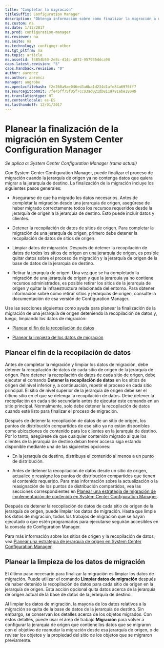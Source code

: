 ```yaml
---
title: "Completar la migración"
titleSuffix: Configuration Manager
description: "Obtenga información sobre cómo finalizar la migración a una jerarquía de destino de System Center Configuration Manager cuando la jerarquía de origen ya no contiene datos."
ms.custom: na
ms.date: 1/12/2017
ms.prod: configuration-manager
ms.reviewer: na
ms.suite: na
ms.technology: configmgr-other
ms.tgt_pltfrm: na
ms.topic: article
ms.assetid: f4854b50-2e8c-414c-a872-9579554dca98
caps.latest.revision: "5"
caps.handback.revision: "0"
author: aaroncz
ms.author: aaroncz
manager: angrobe
ms.openlocfilehash: f2e260a9ae046ed3a6ba1d234d1afe84a6976ff7
ms.sourcegitcommit: 7fe45ff75f05f7cc03ad021db8119791abe18049
ms.translationtype: HT
ms.contentlocale: es-ES
ms.lasthandoff: 12/01/2017
---
```

# <a name="plan-to-complete-migration-in-system-center-configuration-manager"></a>Planear la finalización de la migración en System Center Configuration Manager

*Se aplica a: System Center Configuration Manager (rama actual)*

Con System Center Configuration Manager, puede finalizar el proceso de migración cuando la jerarquía de origen ya no contenga datos que quiera migrar a la jerarquía de destino. La finalización de la migración incluye los siguientes pasos generales:  

-   Asegurarse de que ha migrado los datos necesarios. Antes de completar la migración desde una jerarquía de origen, asegúrese de haber migrado correctamente todos los recursos requeridos desde la jerarquía de origen a la jerarquía de destino. Esto puede incluir datos y clientes.  

-   Detener la recopilación de datos de sitios de origen. Para completar la migración de una jerarquía de origen, primero debe detener la recopilación de datos de sitios de origen.  

-   Limpiar datos de migración. Después de detener la recopilación de datos de todos los sitios de origen en una jerarquía de origen, es posible quitar datos sobre el proceso de migración y la jerarquía de origen de la base de datos de la jerarquía de destino.  

-   Retirar la jerarquía de origen. Una vez que se ha completado la migración de una jerarquía de origen y que la jerarquía ya no contiene recursos administrados, es posible retirar los sitios de la jerarquía de origen y quitar la infraestructura relacionada del entorno. Para obtener información sobre cómo retirar sitios y jerarquías de origen, consulte la documentación de esa versión de Configuration Manager.  

Use las secciones siguientes como ayuda para planear la finalización de la migración de una jerarquía de origen deteniendo la recopilación de datos y, luego, limpiando los datos de migración:  

-   [Planear el fin de la recopilación de datos](#Plan_to_Stop_Data_Gath)  

-   [Planear la limpieza de los datos de migración](#Plan_to_clean_up)  

##  <a name="Plan_to_Stop_Data_Gath"></a> Planear el fin de la recopilación de datos  
 Antes de completar la migración y limpiar los datos de migración, debe detener la recopilación de datos de cada sitio de origen de la jerarquía de origen. Para detener la recopilación de datos de cada sitio de origen, debe ejecutar el comando **Detener la recopilación de datos** en los sitios de origen del nivel inferior y, a continuación, repetir el proceso en cada sitio principal. El sitio de nivel superior de la jerarquía de origen debe ser el último sitio en el que se detenga la recopilación de datos. Debe detener la recopilación en cada sitio secundario antes de ejecutar este comando en un sitio principal. Normalmente, solo debe detener la recopilación de datos cuando esté listo para finalizar el proceso de migración.  

 Después de detener la recopilación de datos de un sitio de origen, los puntos de distribución compartidos de ese sitio ya no están disponibles como ubicaciones de contenido para los clientes en la jerarquía de destino. Por lo tanto, asegúrese de que cualquier contenido migrado al que los clientes de la jerarquía de destino deban tener acceso siga estando disponible mediante una de las siguientes opciones:  

-   En la jerarquía de destino, distribuya el contenido al menos a un punto de distribución.  

-   Antes de detener la recopilación de datos desde un sitio de origen, actualice o reasigne los puntos de distribución compartidos que tienen el contenido requerido. Para más información sobre la actualización o la reasignación de los puntos de distribución compartidos, vea las secciones correspondientes en [Planear una estrategia de migración de implementación de contenido en System Center Configuration Manager](../../core/migration/planning-a-content-deployment-migration-strategy.md).  

Después de detener la recopilación de datos de cada sitio de origen de la jerarquía de origen, puede limpiar los datos de migración. Hasta que limpie los datos de migración, todos los trabajos de migración que se hayan ejecutado o que estén programados para ejecutarse seguirán accesibles en la consola de Configuration Manager.  

Para más información sobre los sitios de origen y la recopilación de datos, vea [Planear una estrategia de jerarquía de origen en System Center Configuration Manager](../../core/migration/planning-a-source-hierarchy-strategy.md).  

##  <a name="Plan_to_clean_up"></a> Planear la limpieza de los datos de migración  
 El último paso necesario para finalizar la migración es limpiar los datos de migración. Puede utilizar el comando **Limpiar datos de migración** después de haber detenido la recopilación de datos para cada sitio de origen en la jerarquía de origen. Esta acción opcional quita datos acerca de la jerarquía de origen actual de la base de datos de la jerarquía de destino.  

 Al limpiar los datos de migración, la mayoría de los datos relativos a la migración se quita de la base de datos de la jerarquía de destino. Sin embargo, se conservan los detalles acerca de los objetos migrados. Con estos detalles, puede usar el área de trabajo **Migración** para volver a configurar la jerarquía de origen que contiene los datos que se migraron con el objetivo de reanudar la migración desde esa jerarquía de origen, o de revisar los objetos y la propiedad del sitio de los objetos que se migraron previamente.  
